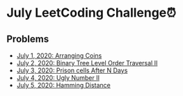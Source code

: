 # July LeetCoding Challenge⏰

## Problems

- [July 1, 2020: Arranging Coins](https://leetcode.com/problems/arranging-coins/)
- [July 2, 2020: Binary Tree Level Order Traversal II](https://leetcode.com/problems/binary-tree-level-order-traversal-ii/)
- [July 3, 2020: Prison cells After N Days](https://leetcode.com/problems/prison-cells-after-n-days/)
- [July 4, 2020: Ugly Number II](https://leetcode.com/problems/ugly-number-ii/)
- [July 5, 2020: Hamming Distance]()
